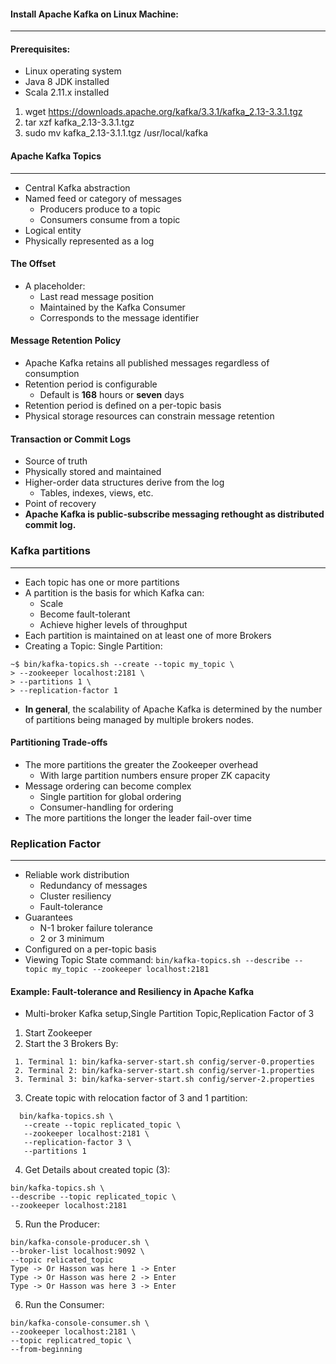 #### Install Apache Kafka on Linux Machine:
___
#### Prerequisites:

* Linux operating system
* Java 8 JDK installed
* Scala 2.11.x installed

1. wget https://downloads.apache.org/kafka/3.3.1/kafka_2.13-3.3.1.tgz
2. tar xzf kafka_2.13-3.3.1.tgz
3. sudo mv kafka_2.13-3.1.1.tgz /usr/local/kafka

#### Apache Kafka Topics
___
* Central Kafka abstraction
* Named feed or category of messages
  * Producers produce to a topic
  * Consumers consume from a topic
* Logical entity
* Physically represented as a log

#### The Offset
* A placeholder:
  * Last read message position
  * Maintained by the Kafka Consumer
  * Corresponds to the message identifier

#### Message Retention Policy
* Apache Kafka retains all published messages regardless of consumption
* Retention period is configurable
  * Default is **168** hours or **seven** days
* Retention period is defined on a per-topic basis
* Physical storage resources can constrain message retention


#### Transaction or Commit Logs
* Source of truth
* Physically stored and maintained
* Higher-order data structures derive from the log
  * Tables, indexes, views, etc.
* Point of recovery
* **Apache Kafka is public-subscribe messaging rethought as distributed commit log.**

### Kafka partitions
___
* Each topic has one or more partitions
* A partition is the basis for which Kafka can:
  * Scale 
  * Become fault-tolerant
  * Achieve higher levels of throughput
* Each partition is maintained on at least one of more Brokers
* Creating a Topic: Single Partition:
```shell
~$ bin/kafka-topics.sh --create --topic my_topic \
> --zookeeper localhost:2181 \ 
> --partitions 1 \
> --replication-factor 1
```
* **In general**, the scalability of Apache Kafka is determined by the number of partitions being managed by multiple brokers nodes.

#### Partitioning Trade-offs
* The more partitions the greater the Zookeeper overhead
  * With large partition numbers ensure proper ZK capacity
* Message ordering can become complex
  * Single partition for global ordering
  * Consumer-handling for ordering
* The more partitions the longer the leader fail-over time

### Replication Factor
___
* Reliable work distribution
  * Redundancy of messages
  * Cluster resiliency
  * Fault-tolerance
* Guarantees
  * N-1 broker failure tolerance
  * 2 or 3 minimum
* Configured on a per-topic basis
* Viewing Topic State command: `bin/kafka-topics.sh --describe --topic my_topic --zookeeper localhost:2181`

#### Example: Fault-tolerance and Resiliency in Apache Kafka
*  Multi-broker Kafka setup,Single Partition Topic,Replication Factor of 3
1. Start Zookeeper 
2. Start the 3 Brokers By:
 ```shell 
  1. Terminal 1: bin/kafka-server-start.sh config/server-0.properties
  2. Terminal 2: bin/kafka-server-start.sh config/server-1.properties
  3. Terminal 3: bin/kafka-server-start.sh config/server-2.properties
 ```
3. Create topic with relocation factor of 3 and 1 partition:
```shell
  bin/kafka-topics.sh \
   --create --topic replicated_topic \
   --zookeeper localhost:2181 \
   --replication-factor 3 \
   --partitions 1
```
4. Get Details about created topic (3):
```shell
bin/kafka-topics.sh \
--describe --topic replicated_topic \
--zookeeper localhost:2181
```
5. Run the Producer:
```shell
bin/kafka-console-producer.sh \
--broker-list localhost:9092 \
--topic relicated_topic
Type -> Or Hasson was here 1 -> Enter
Type -> Or Hasson was here 2 -> Enter
Type -> Or Hasson was here 3 -> Enter
```
6. Run the Consumer: 
```shell
bin/kafka-console-consumer.sh \
--zookeeper localhost:2181 \
--topic replicatred_topic \
--from-beginning
```

